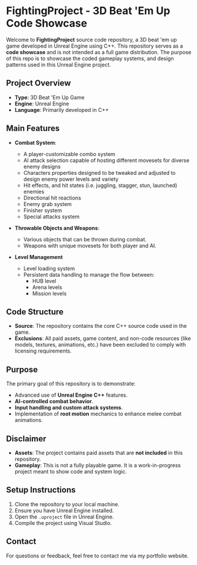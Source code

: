 # FightingProject - 3D Beat 'Em Up Code Showcase

Welcome to **FightingProject** source code repository, a 3D beat 'em up game developed in Unreal Engine using C++. This repository serves as a **code showcase** and is not intended as a full game distribution. The purpose of this repo is to showcase the coded gameplay systems, and design patterns used in this Unreal Engine project.

## Project Overview
- **Type**: 3D Beat 'Em Up Game
- **Engine**: Unreal Engine
- **Language**: Primarily developed in C++
## Main Features
- **Combat System**: 
  - A player-customizable combo system
  - AI attack selection capable of hosting different movesets for diverse enemy designs
  - Characters properties designed to be tweaked and adjusted to design enemy power levels and variety
  - Hit effects, and hit states (i.e. juggling, stagger, stun, launched) enemies
  - Directional hit reactions
  - Enemy grab system
  - Finisher system
  - Special attacks system 
  
- **Throwable Objects and Weapons**: 
  - Various objects that can be thrown during combat.
  - Weapons with unique movesets for both player and AI.

- **Level Management**
  - Level loading system
  - Persistent data handling to manage the flow between:
    - HUB level
    - Arena levels
    - Mission levels


## Code Structure
- **Source**: The repository contains the core C++ source code used in the game.
- **Exclusions**: All paid assets, game content, and non-code resources (like models, textures, animations, etc.) have been excluded to comply with licensing requirements.

## Purpose
The primary goal of this repository is to demonstrate:
- Advanced use of **Unreal Engine C++** features.
- **AI-controlled combat behavior**.
- **Input handling and custom attack systems**.
- Implementation of **root motion** mechanics to enhance melee combat animations.

## Disclaimer
- **Assets**: The project contains paid assets that are **not included** in this repository.
- **Gameplay**: This is not a fully playable game. It is a work-in-progress project meant to show code and system logic.

## Setup Instructions
1. Clone the repository to your local machine.
2. Ensure you have Unreal Engine installed.
3. Open the `.uproject` file in Unreal Engine.
4. Compile the project using Visual Studio.

## Contact
For questions or feedback, feel free to contact me via my portfolio website.
